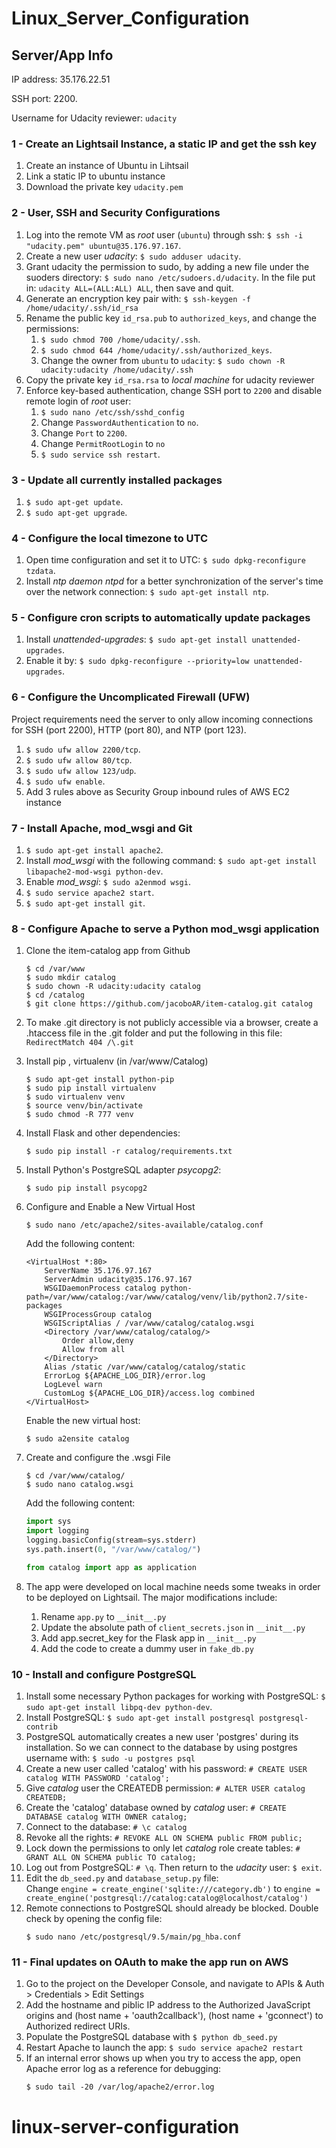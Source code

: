 # Linux_Server_Configuration

## Server/App Info

IP address: 35.176.22.51

SSH port: 2200.

Username for Udacity reviewer: `udacity`


### 1 - Create an Lightsail Instance, a static IP and get the ssh key
1. Create an instance of Ubuntu in Lihtsail
2. Link a static IP to ubuntu instance
3. Download the private key `udacity.pem` 


### 2 - User, SSH and Security Configurations

1. Log into the remote VM as *root* user (`ubuntu`) through ssh: `$ ssh -i "udacity.pem" ubuntu@35.176.97.167`.
2. Create a new user *udacity*:  `$ sudo adduser udacity`.
3. Grant udacity the permission to sudo, by adding a new file under the suoders directory: `$ sudo nano /etc/sudoers.d/udacity`. In the file put in: `udacity ALL=(ALL:ALL) ALL`, then save and quit.
4. Generate an encryption key pair with: `$ ssh-keygen -f /home/udacity/.ssh/id_rsa`
5. Rename the public key `id_rsa.pub` to `authorized_keys`, and change the permissions:
	1. `$ sudo chmod 700 /home/udacity/.ssh`.
	2. `$ sudo chmod 644 /home/udacity/.ssh/authorized_keys`.
	3. Change the owner from `ubuntu` to `udacity`: `$ sudo chown -R udacity:udacity /home/udacity/.ssh`
6. Copy the private key `id_rsa.rsa` to *local machine* for udacity reviewer
7. Enforce key-based authentication, change SSH port to `2200` and disable remote login of *root* user:
   1. `$ sudo nano /etc/ssh/sshd_config`  
   2. Change `PasswordAuthentication` to `no`.
   3. Change `Port` to `2200`.
   4. Change `PermitRootLogin` to `no`
   5. `$ sudo service ssh restart`.

### 3 - Update all currently installed packages

1. `$ sudo apt-get update`.
2. `$ sudo apt-get upgrade`.

### 4 - Configure the local timezone to UTC

1. Open time configuration and set it to UTC: `$ sudo dpkg-reconfigure tzdata`.
2. Install *ntp daemon ntpd* for a better synchronization of the server's time over the network connection: `$ sudo apt-get install ntp`.

### 5 - Configure cron scripts to automatically update packages

1. Install *unattended-upgrades*: `$ sudo apt-get install unattended-upgrades`.
2. Enable it by: `$ sudo dpkg-reconfigure --priority=low unattended-upgrades`.

### 6 - Configure the Uncomplicated Firewall (UFW)

Project requirements need the server to only allow incoming connections for SSH (port 2200), HTTP (port 80), and NTP (port 123).

1. `$ sudo ufw allow 2200/tcp`.
2. `$ sudo ufw allow 80/tcp`.
3. `$ sudo ufw allow 123/udp`.
4. `$ sudo ufw enable`.
5. Add 3 rules above as Security Group inbound rules of AWS EC2 instance

### 7 - Install Apache, mod_wsgi and Git

1. `$ sudo apt-get install apache2`.
2. Install *mod_wsgi* with the following command: `$ sudo apt-get install libapache2-mod-wsgi python-dev`.
3. Enable *mod_wsgi*: `$ sudo a2enmod wsgi`.
4. `$ sudo service apache2 start`.
5. `$ sudo apt-get install git`.

### 8 - Configure Apache to serve a Python mod_wsgi application

1. Clone the item-catalog app from Github
   ```
   $ cd /var/www
   $ sudo mkdir catalog
   $ sudo chown -R udacity:udacity catalog
   $ cd /catalog
   $ git clone https://github.com/jacoboAR/item-catalog.git catalog
   ```
2. To make .git directory is not publicly accessible via a browser, create a .htaccess file in the .git folder and put the following in this file:  `RedirectMatch 404 /\.git`
3. Install pip , virtualenv (in /var/www/Catalog)
   ```
   $ sudo apt-get install python-pip
   $ sudo pip install virtualenv
   $ sudo virtualenv venv
   $ source venv/bin/activate
   $ sudo chmod -R 777 venv
   ```
4. Install Flask and other dependencies:
   ```
   $ sudo pip install -r catalog/requirements.txt
   ```
5. Install Python's PostgreSQL adapter *psycopg2*:
   ```
   $ sudo pip install psycopg2
   ```
6. Configure and Enable a New Virtual Host
   ```
   $ sudo nano /etc/apache2/sites-available/catalog.conf
   ```
   Add the following content:
   
   ```
   <VirtualHost *:80>
       ServerName 35.176.97.167
       ServerAdmin udacity@35.176.97.167
       WSGIDaemonProcess catalog python-path=/var/www/catalog:/var/www/catalog/venv/lib/python2.7/site-packages
       WSGIProcessGroup catalog
       WSGIScriptAlias / /var/www/catalog/catalog.wsgi
       <Directory /var/www/catalog/catalog/>
           Order allow,deny
           Allow from all
       </Directory>
       Alias /static /var/www/catalog/catalog/static
       ErrorLog ${APACHE_LOG_DIR}/error.log
       LogLevel warn
       CustomLog ${APACHE_LOG_DIR}/access.log combined
   </VirtualHost>
   ```
   Enable the new virtual host:
   ```
   $ sudo a2ensite catalog
   ```
7. Create and configure the .wsgi File
   ```
   $ cd /var/www/catalog/
   $ sudo nano catalog.wsgi
   ```
   Add the following content:
   ```python
   import sys
   import logging
   logging.basicConfig(stream=sys.stderr)
   sys.path.insert(0, "/var/www/catalog/")

   from catalog import app as application
   ```
8. The app were developed on local machine needs some tweaks in order to be deployed on Lightsail. The major modifications include:
   1. Rename `app.py` to `__init__.py`
   2. Update the absolute path of `client_secrets.json` in `__init__.py`
   3. Add app.secret_key for the Flask app in `__init__.py`
   4. Add the code to create a dummy user in `fake_db.py`


### 10 - Install and configure PostgreSQL

1. Install some necessary Python packages for working with PostgreSQL: `$ sudo apt-get install libpq-dev python-dev`.
2. Install PostgreSQL: `$ sudo apt-get install postgresql postgresql-contrib`
3. PostgreSQL automatically creates a new user 'postgres' during its installation. So we can connect to the database by using postgres username with: `$ sudo -u postgres psql`
4. Create a new user called 'catalog' with his password: `# CREATE USER catalog WITH PASSWORD 'catalog';`
5. Give *catalog* user the CREATEDB permission: `# ALTER USER catalog CREATEDB;`
6. Create the 'catalog' database owned by *catalog* user: `# CREATE DATABASE catalog WITH OWNER catalog;`
7. Connect to the database: `# \c catalog`
8. Revoke all the rights: `# REVOKE ALL ON SCHEMA public FROM public;`
9. Lock down the permissions to only let *catalog* role create tables: `# GRANT ALL ON SCHEMA public TO catalog;`
10. Log out from PostgreSQL: `# \q`. Then return to the *udacity* user: `$ exit`.
11. Edit the `db_seed.py` and `database_setup.py` file:   
      Change `engine = create_engine('sqlite:///category.db')`
      to `engine = create_engine('postgresql://catalog:catalog@localhost/catalog')`
12. Remote connections to PostgreSQL should already be blocked. Double check by opening the config file:
    ```
    $ sudo nano /etc/postgresql/9.5/main/pg_hba.conf
    ```

### 11 - Final updates on OAuth to make the app run on AWS

1. Go to the project on the Developer Console, and navigate to APIs & Auth > Credentials > Edit Settings
2. Add the hostname and piblic IP address to the Authorized JavaScript origins and (host name + 'oauth2callback'), (host name + 'gconnect') to Authorized redirect URIs.
3. Populate the PostgreSQL database with `$ python db_seed.py`
4. Restart Apache to launch the app: `$ sudo service apache2 restart`
5. If an internal error shows up when you try to access the app, open Apache error log as a reference for debugging:
   ```
   $ sudo tail -20 /var/log/apache2/error.log
   ```

# linux-server-configuration
